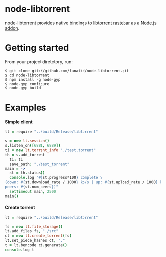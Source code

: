 # node-libtorrent

node-libtorrent provides native bindings to [libtorrent rastebar](http://www.rasterbar.com/products/libtorrent/) as a [Node.js addon](http://nodejs.org/docs/latest/api/addons.html).

# Getting started
From your project diretctory, run:
```
$ git clone git://github.com/fanatid/node-libtorrent.git
$ cd node-libtorrent
$ npm install -g node-gyp
$ node-gyp configure
$ node-gyp build
```

# Examples
#### Simple client
```coffeescript
lt = require "../build/Release/libtorrent"

s = new lt.session()
s.listen_on([6881, 6889])
ti = new lt.torrent_info "./test.torrent"
th = s.add_torrent
  ti: ti
  save_path: "./test_torrent"
main = ->
  st = th.status()
  console.log "#{st.progress*100} complete \
(down: #{st.download_rate / 1000} kb/s | up: #{st.upload_rate / 1000} kB/s | \
peers: #{st.num_peers})"
  setTimeout main, 2500
main()
```

#### Create torrent
```coffeescript
lt = require "../build/Release/libtorrent"

fs = new lt.file_storage()
lt.add_files fs, "./src"
ct = new lt.create_torrent(fs)
lt.set_piece_hashes ct, "."
t = lt.bencode ct.generate()
console.log t
```
